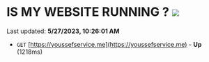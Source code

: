 # IS MY WEBSITE RUNNING ? [![](https://img.shields.io/static/v1?label=Sponsor&message=%E2%9D%A4&logo=GitHub&color=%23fe8e86)](https://github.com/sponsors/<username>)

Last updated: **5/27/2023, 10:26:01 AM**

- `GET` [https://youssefservice.me](https://youssefservice.me) - **Up** (1218ms)

